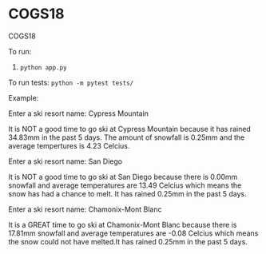 # COGS18
COGS18


To run:
1. `python app.py`

To run tests:
`python -m pytest tests/`

Example:

Enter a ski resort name: Cypress Mountain

It is NOT a good time to go ski at Cypress Mountain because it has rained 34.83mm in the past 5 days. The amount of snowfall is 0.25mm and the average tempertures is 4.23 Celcius.

Enter a ski resort name: San Diego

It is NOT a good time to go ski at San Diego because there is 0.00mm snowfall and average temperatures are 13.49 Celcius which means the snow has had a chance to melt. It has rained 0.25mm in the past 5 days.

Enter a ski resort name: Chamonix-Mont Blanc

It is a GREAT time to go ski at Chamonix-Mont Blanc because there is 17.81mm snowfall and average temperatures are -0.08 Celcius which means the snow could not have melted.It has rained 0.25mm in the past 5 days.
